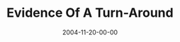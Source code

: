 ---
layout: message
category: message
series: "CSI"
title: "Evidence Of  A Turn-Around"
date: 2004-11-20-00-00
message_id: 144
audio: "http://s3.amazonaws.com/crossroads-media/media/legacy/mp3/CSI_04_11-20-04_Evidence_of_a_Turn-Around.mp3"
audio-duration: "38:34"
flag: "N"
---
